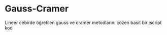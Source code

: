 Gauss-Cramer
============

Lineer cebirde öğretilen gauss ve cramer metodlarını çözen basit bir jscript kod
